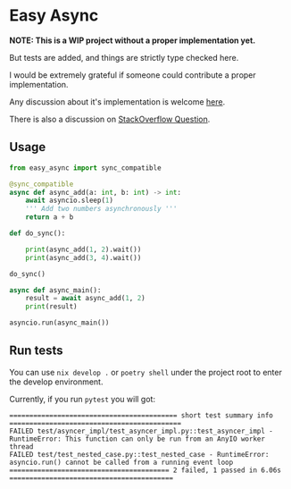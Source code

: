Easy Async
==========

**NOTE: This is a WIP project without a proper implementation yet.**

But tests are added, and things are strictly type checked here.

I would be extremely grateful if someone could contribute a proper implementation.

Any discussion about it's implementation is welcome [here](https://github.com/luochen1990/easy-async/discussions).

There is also a discussion on [StackOverflow Question](https://stackoverflow.com/questions/77274838/how-do-i-wrap-asyncio-calls-in-general-purpose-non-async-functions).

Usage
-----

```python
from easy_async import sync_compatible

@sync_compatible
async def async_add(a: int, b: int) -> int:
    await asyncio.sleep(1)
    ''' Add two numbers asynchronously '''
    return a + b

def do_sync():

    print(async_add(1, 2).wait())
    print(async_add(3, 4).wait())

do_sync()

async def async_main():
    result = await async_add(1, 2)
    print(result)

asyncio.run(async_main())
```

Run tests
---------

You can use `nix develop .` or `poetry shell` under the project root to enter the develop environment.

Currently, if you run `pytest` you will got:

```text
========================================== short test summary info ===========================================
FAILED test/asyncer_impl/test_asyncer_impl.py::test_asyncer_impl - RuntimeError: This function can only be run from an AnyIO worker thread
FAILED test/test_nested_case.py::test_nested_case - RuntimeError: asyncio.run() cannot be called from a running event loop
======================================== 2 failed, 1 passed in 6.06s =========================================
```
